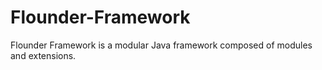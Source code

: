 # Flounder-Framework
Flounder Framework is a modular Java framework composed of modules and extensions.
